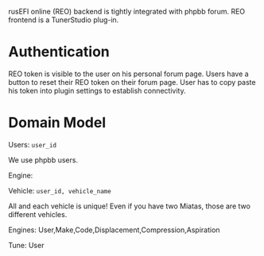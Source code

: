 rusEFI online (REO) backend is tightly integrated with phpbb forum.
REO frontend is a TunerStudio plug-in.

# Authentication

REO token is visible to the user on his personal forum page. Users have a button to reset their REO token on their forum page.
User has to copy paste his token into plugin settings to establish connectivity.


# Domain Model

Users: ``user_id``

We use phpbb users.

Engine:



Vehicle: ``user_id, vehicle_name``
 
All and each vehicle is unique! Even if you have two Miatas, those are two different vehicles.


Engines: User,Make,Code,Displacement,Compression,Aspiration

Tune: User